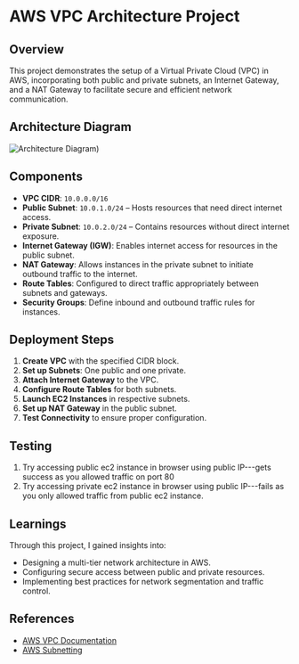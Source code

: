 # AWS VPC Architecture Project

## Overview

This project demonstrates the setup of a Virtual Private Cloud (VPC) in AWS, incorporating both public and private subnets, an Internet Gateway, and a NAT Gateway to facilitate secure and efficient network communication.

## Architecture Diagram

![Architecture Diagram](https://github.com/user-attachments/assets/616b468e-f4a3-4f3f-bbe7-79b0655eb5ab))

## Components

- **VPC CIDR**: `10.0.0.0/16`
- **Public Subnet**: `10.0.1.0/24` – Hosts resources that need direct internet access.
- **Private Subnet**: `10.0.2.0/24` – Contains resources without direct internet exposure.
- **Internet Gateway (IGW)**: Enables internet access for resources in the public subnet.
- **NAT Gateway**: Allows instances in the private subnet to initiate outbound traffic to the internet.
- **Route Tables**: Configured to direct traffic appropriately between subnets and gateways.
- **Security Groups**: Define inbound and outbound traffic rules for instances.

## Deployment Steps

1. **Create VPC** with the specified CIDR block.
2. **Set up Subnets**: One public and one private.
3. **Attach Internet Gateway** to the VPC.
4. **Configure Route Tables** for both subnets.
5. **Launch EC2 Instances** in respective subnets.
6. **Set up NAT Gateway** in the public subnet.
7. **Test Connectivity** to ensure proper configuration.

## Testing

1. Try accessing public ec2 instance in browser using public IP---gets success as you allowed traffic on port 80
2. Try accessing private ec2 instance in browser using public IP---fails as you only allowed traffic from public ec2 instance.

## Learnings

Through this project, I gained insights into:

- Designing a multi-tier network architecture in AWS.
- Configuring secure access between public and private resources.
- Implementing best practices for network segmentation and traffic control.

## References

- [AWS VPC Documentation](https://docs.aws.amazon.com/vpc/latest/userguide/what-is-amazon-vpc.html)
- [AWS Subnetting](https://docs.aws.amazon.com/vpc/latest/userguide/VPC_Subnets.html)
